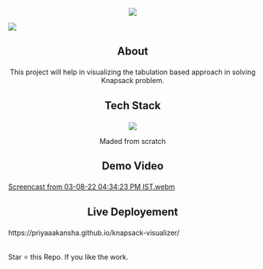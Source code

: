 <p align="center">
  <img src="https://readme-typing-svg.herokuapp.com?color=%2336BCF7&lines=Welcome+to+Knapsack-visualizer"
 <img src= 'https://capsule-render.vercel.app/api?type=rect&color=gradient&height=2.5'/>
</p>

![](https://user-images.githubusercontent.com/73097560/115834477-dbab4500-a447-11eb-908a-139a6edaec5c.gif)

## <p align="center">About</p> 

<p align="center">This project will help in visualizing the tabulation based approach in solving Knapsack problem.</p>

## <p align="center"> Tech Stack </p>

<p align="center">
  <a href="https://skillicons.dev">
    <img src="https://skillicons.dev/icons?i=html,css,js" />
  </a>
</p>


<p align="center">Maded from scratch</p>

## <p align="center">Demo Video</p>

[Screencast from 03-08-22 04:34:23 PM IST.webm](https://user-images.githubusercontent.com/76171953/182593428-c6d3353d-dd1b-4316-95de-5945e498c55a.webm)



## <p align ="center">Live Deployement</p>
<p align="center">
<p>https://priyaaakansha.github.io/knapsack-visualizer/<p>

<br>
Star ⭐ this Repo. If you like the work.
</p>
